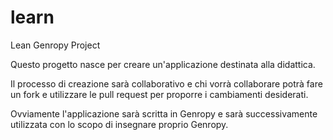 # learn
Lean Genropy Project

Questo progetto nasce per creare
un'applicazione destinata alla 
didattica. 

Il processo di creazione sarà 
collaborativo e chi vorrà collaborare
potrà fare un fork e utilizzare le 
pull request per proporre i cambiamenti
desiderati. 

Ovviamente l'applicazione sarà scritta
in Genropy e sarà successivamente 
utilizzata con lo scopo di insegnare 
proprio Genropy. 

